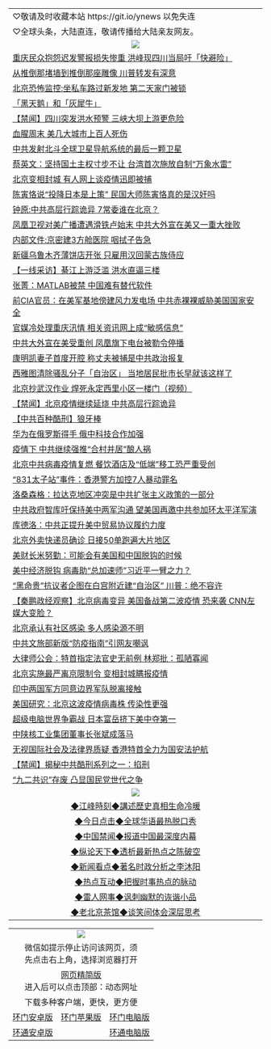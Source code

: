 
 <table>
 <tr>
 <td colspan="2" align=left>
♡敬请及时收藏本站 https://git.io/ynews 以免失连
 </td>
   <tr>
<td colspan="2" align=left>
♡全球头条，大陆直连，敬请传播给大陆亲友网友。
 </td>
</tr>

<tr>
    <td colspan="2" align=center><img src="https://cdn.jsdelivr.net/gh/gyoupiodf/im1/%E7%BD%91%E9%97%A8%E6%96%B0%E9%97%BB1.jpg"></td>
 </tr>
<tr><td colspan="2" align="left"><a href="https://qeb.xfthy.casa/?name=c1189023&key=xcyufvbtjvhwwrpc&from=gy2">重庆民众抱怨迟发警报损失惨重 洪峰现四川当局吁「快避险」</a></td></tr>
<tr><td colspan="2" align="left"><a href="https://qeb.xfthy.casa/?name=c1189041&key=xcyufvbtjvhwwrpc&from=gy2">从推倒那堵墙到推倒那座雕像 川普转发有深意</a></td></tr>
<tr><td colspan="2" align="left"><a href="https://qeb.xfthy.casa/?name=c1189011&key=xcyufvbtjvhwwrpc&from=gy2">北京恐怖监控:坐私车路过新发地 第二天家门被锁</a></td></tr>
<tr><td colspan="2" align="left"><a href="https://qeb.xfthy.casa/?name=c1189028&key=xcyufvbtjvhwwrpc&from=gy2">「黑天鹅」和「灰犀牛」</a></td></tr>
<tr><td colspan="2" align="left"><a href="https://qeb.xfthy.casa/?name=c1189030&key=xcyufvbtjvhwwrpc&from=gy2">【禁闻】四川突发洪水预警 三峡大坝上游更危险</a></td></tr>
<tr><td colspan="2" align="left"><a href="https://qeb.xfthy.casa/?name=c1189040&key=xcyufvbtjvhwwrpc&from=gy2">血腥周末 美几大城市上百人死伤</a></td></tr>
<tr><td colspan="2" align="left"><a href="https://qeb.xfthy.casa/?name=c1189003&key=xcyufvbtjvhwwrpc&from=gy2">中共发射北斗全球卫星导航系统的最后一颗卫星</a></td></tr>
<tr><td colspan="2" align="left"><a href="https://qeb.xfthy.casa/?name=c1189026&key=xcyufvbtjvhwwrpc&from=gy2">蔡英文：坚持国土主权寸步不让 台湾首次施放自制“万象水雷”</a></td></tr>
<tr><td colspan="2" align="left"><a href="https://qeb.xfthy.casa/?name=c1189031&key=xcyufvbtjvhwwrpc&from=gy2">北京变相封城 有人网上谈疫情迅即被捕</a></td></tr>
<tr><td colspan="2" align="left"><a href="https://qeb.xfthy.casa/?name=c1189038&key=xcyufvbtjvhwwrpc&from=gy2">陈寅恪说“投降日本是上策” 民国大师陈寅恪真的是汉奸吗</a></td></tr>
<tr><td colspan="2" align="left"><a href="https://qeb.xfthy.casa/?name=c1188997&key=xcyufvbtjvhwwrpc&from=gy2">钟原:中共高层行踪诡异 7常委谁在北京？</a></td></tr>
<tr><td colspan="2" align="left"><a href="https://qeb.xfthy.casa/?name=c1189034&key=xcyufvbtjvhwwrpc&from=gy2">凤凰卫视对美广播遭遇滑铁卢始末 中共大外宣在美又一重大挫败</a></td></tr>
<tr><td colspan="2" align="left"><a href="https://qeb.xfthy.casa/?name=c1188993&key=xcyufvbtjvhwwrpc&from=gy2">内部文件:京密建3方舱医院 咽拭子告急</a></td></tr>
<tr><td colspan="2" align="left"><a href="https://qeb.xfthy.casa/?name=c1189021&key=xcyufvbtjvhwwrpc&from=gy2">新疆乌鲁木齐薄饼店开张 只雇用汉回蒙古族侍应</a></td></tr>
<tr><td colspan="2" align="left"><a href="https://qeb.xfthy.casa/?name=c1188963&key=xcyufvbtjvhwwrpc&from=gy2">【一线采访】綦江上游泛滥 洪水直逼三楼</a></td></tr>
<tr><td colspan="2" align="left"><a href="https://qeb.xfthy.casa/?name=c1189012&key=xcyufvbtjvhwwrpc&from=gy2">张菁：MATLAB被禁 中国难有替代软件</a></td></tr>
<tr><td colspan="2" align="left"><a href="https://qeb.xfthy.casa/?name=c1189037&key=xcyufvbtjvhwwrpc&from=gy2">前CIA官员：在美军基地傍建风力发电场 中共赤裸裸威胁美国国家安全</a></td></tr>
<tr><td colspan="2" align="left"><a href="https://qeb.xfthy.casa/?name=c1188967&key=xcyufvbtjvhwwrpc&from=gy2">官媒冷处理重庆汛情 相关资讯网上成“敏感信息”</a></td></tr>
<tr><td colspan="2" align="left"><a href="https://qeb.xfthy.casa/?name=c1189024&key=xcyufvbtjvhwwrpc&from=gy2">中共大外宣在美受重创 凤凰旗下电台被勒令停播</a></td></tr>
<tr><td colspan="2" align="left"><a href="https://qeb.xfthy.casa/?name=c1189018&key=xcyufvbtjvhwwrpc&from=gy2">康明凯妻子首度开腔 称丈夫被捕是中共政治报复</a></td></tr>
<tr><td colspan="2" align="left"><a href="https://qeb.xfthy.casa/?name=c1189035&key=xcyufvbtjvhwwrpc&from=gy2">西雅图清除骚乱分子「自治区」 当地居民批市长早就该这样了</a></td></tr>
<tr><td colspan="2" align="left"><a href="https://qeb.xfthy.casa/?name=c1188995&key=xcyufvbtjvhwwrpc&from=gy2">北京抄武汉作业 焊死永定西里小区一楼门（视频）</a></td></tr>
<tr><td colspan="2" align="left"><a href="https://qeb.xfthy.casa/?name=c1189050&key=xcyufvbtjvhwwrpc&from=gy2">【禁闻】北京疫情继续延烧 中共高层行踪诡异</a></td></tr>
<tr><td colspan="2" align="left"><a href="https://qeb.xfthy.casa/?name=c1189046&key=xcyufvbtjvhwwrpc&from=gy2">【中共百种酷刑】狼牙棒</a></td></tr>
<tr><td colspan="2" align="left"><a href="https://qeb.xfthy.casa/?name=c1188966&key=xcyufvbtjvhwwrpc&from=gy2">华为在俄罗斯得手 俄中科技合作加强</a></td></tr>
<tr><td colspan="2" align="left"><a href="https://qeb.xfthy.casa/?name=c1188991&key=xcyufvbtjvhwwrpc&from=gy2">疫情下 中共继续强推“合村并居”酿人祸</a></td></tr>
<tr><td colspan="2" align="left"><a href="https://qeb.xfthy.casa/?name=c1189006&key=xcyufvbtjvhwwrpc&from=gy2">北京中共病毒疫情复燃 餐饮酒店及“低端”移工恐严重受创</a></td></tr>
<tr><td colspan="2" align="left"><a href="https://qeb.xfthy.casa/?name=c1189027&key=xcyufvbtjvhwwrpc&from=gy2">“831太子站”事件：香港警方加控7人暴动罪名</a></td></tr>
<tr><td colspan="2" align="left"><a href="https://qeb.xfthy.casa/?name=c1189025&key=xcyufvbtjvhwwrpc&from=gy2">洛桑森格：拉达克地区冲突是中共扩张主义政策的一部分</a></td></tr>
<tr><td colspan="2" align="left"><a href="https://qeb.xfthy.casa/?name=c1189004&key=xcyufvbtjvhwwrpc&from=gy2">中共政府智库吁保持美中两军沟通 望美国再邀中共参加环太平洋军演</a></td></tr>
<tr><td colspan="2" align="left"><a href="https://qeb.xfthy.casa/?name=c1189033&key=xcyufvbtjvhwwrpc&from=gy2">库德洛：中共正提升美中贸易协议履约力度</a></td></tr>
<tr><td colspan="2" align="left"><a href="https://qeb.xfthy.casa/?name=c1188962&key=xcyufvbtjvhwwrpc&from=gy2">北京外卖快递员确诊 日接50单跑遍大片地区</a></td></tr>
<tr><td colspan="2" align="left"><a href="https://qeb.xfthy.casa/?name=c1188979&key=xcyufvbtjvhwwrpc&from=gy2">美财长米努勤：可能会有美国和中国脱钩的时候</a></td></tr>
<tr><td colspan="2" align="left"><a href="https://qeb.xfthy.casa/?name=c1188973&key=xcyufvbtjvhwwrpc&from=gy2">美中经济脱钩 病毒助“总加速师”习近平一臂之力？</a></td></tr>
<tr><td colspan="2" align="left"><a href="https://qeb.xfthy.casa/?name=c1189036&key=xcyufvbtjvhwwrpc&from=gy2">“黑命贵”抗议者企图在白宫附近建“自治区” 川普：绝不容许</a></td></tr>
<tr><td colspan="2" align="left"><a href="https://qeb.xfthy.casa/?name=c1188972&key=xcyufvbtjvhwwrpc&from=gy2">【秦鹏政经观察】北京病毒变异 美国备战第二波疫情 恐来袭 CNN左媒大变脸？</a></td></tr>
<tr><td colspan="2" align="left"><a href="https://qeb.xfthy.casa/?name=c1188994&key=xcyufvbtjvhwwrpc&from=gy2">北京承认有社区感染 多人感染源不明</a></td></tr>
<tr><td colspan="2" align="left"><a href="https://qeb.xfthy.casa/?name=c1189047&key=xcyufvbtjvhwwrpc&from=gy2">中共文旅部新版“防疫指南”引网友嘲讽</a></td></tr>
<tr><td colspan="2" align="left"><a href="https://qeb.xfthy.casa/?name=c1189020&key=xcyufvbtjvhwwrpc&from=gy2">大律师公会：特首指定法官史无前例 林郑批：孤陋寡闻</a></td></tr>
<tr><td colspan="2" align="left"><a href="https://qeb.xfthy.casa/?name=c1188975&key=xcyufvbtjvhwwrpc&from=gy2">北京实施最严离京限制令 变相封城瞒报疫情</a></td></tr>
<tr><td colspan="2" align="left"><a href="https://qeb.xfthy.casa/?name=c1189015&key=xcyufvbtjvhwwrpc&from=gy2">印中两国军方同意边界军队脱离接触</a></td></tr>
<tr><td colspan="2" align="left"><a href="https://qeb.xfthy.casa/?name=c1188988&key=xcyufvbtjvhwwrpc&from=gy2">美国研究：北京这波疫情病毒株 传染性更强</a></td></tr>
<tr><td colspan="2" align="left"><a href="https://qeb.xfthy.casa/?name=c1188981&key=xcyufvbtjvhwwrpc&from=gy2">超级电脑世界争霸战 日本富岳挤下美中夺第一</a></td></tr>
<tr><td colspan="2" align="left"><a href="https://qeb.xfthy.casa/?name=c1189005&key=xcyufvbtjvhwwrpc&from=gy2">中陕核工业集团董事长张斌成落马</a></td></tr>
<tr><td colspan="2" align="left"><a href="https://qeb.xfthy.casa/?name=c1189017&key=xcyufvbtjvhwwrpc&from=gy2">无视国际社会及法律界质疑 香港特首全力为国安法护航</a></td></tr>
<tr><td colspan="2" align="left"><a href="https://qeb.xfthy.casa/?name=c1188996&key=xcyufvbtjvhwwrpc&from=gy2">【禁闻】揭秘中共酷刑系列之一：掐刑</a></td></tr>
<tr><td colspan="2" align="left"><a href="https://qeb.xfthy.casa/?name=c1189016&key=xcyufvbtjvhwwrpc&from=gy2">“九二共识”存废 凸显国民党世代之争</a></td></tr>


 <tr>
   <td colspan="2" align=center><img src="https://cdn.jsdelivr.net/gh/gyoupiodf/im1/jf-1.jpg"></td>
  </tr>
   <tr>
   <td colspan="2" align=center> 
<a href="https://xdihm.casa/oo.aspx?name=c922850&key=sdxhftoyfkhpuaxy&from=gy2&tag=9877">◆江峰時刻◆講述歷史真相生命冷暖</a><br/>
    </td>
  </tr>
   <tr>
   <td colspan="2" align=center> 
<a href="https://xdihm.casa/oo.aspx?name=c816850&key=sdxhftoyfkhpuaxy&from=gy2&tag=9877">◆今日点击◆全球华语最热脱口秀</a><br/>
    </td>
  </tr>
  <tr>
  <td colspan="2" align=center>
<a href="https://xdihm.casa/oo.aspx?name=c816860&key=sdxhftoyfkhpuaxy&from=gy2&tag=99733110">◆中国禁闻◆报道中国最深度内幕</a><br/>
   </tr>
  <tr>
     <td colspan="2" align=center>
<a href="https://xdihm.casa/oo.aspx?name=c816855&key=sdxhftoyfkhpuaxy&from=gy2&tag=997110">◆纵论天下◆透析最新热点之陈破空</a><br/>
   </tr>
   <tr>
      <td colspan="2" align=center>
<a href="https://xdihm.casa/oo.aspx?name=c838308&key=sdxhftoyfkhpuaxy&from=gy2&tag=9973110">◆新闻看点◆著名时政分析之李沐阳</a><br/>
   </tr>
   <tr>
     <td colspan="2" align=center>
<a href="https://xdihm.casa/oo.aspx?name=c816852&key=sdxhftoyfkhpuaxy&from=gy2&tag=9733110">◆热点互动◆把握时事热点的脉动</a><br/>
   </tr>
   <tr>
      <td colspan="2" align=center>
<a href="https://xdihm.casa/oo.aspx?name=c816694&key=sdxhftoyfkhpuaxy&from=gy2&tag=93310">◆雷人网事◆讽刺幽默的诙谐小品</a><br/>
   </tr>
   <tr>
    <td colspan="2" align=center>
<a href="https://xdihm.casa/oo.aspx?name=c816650&key=sdxhftoyfkhpuaxy&from=gy2&tag=9973110">◆老北京茶馆◆谈笑间体会深层思考</a><br/>
   </tr>
</table>
<table>
  <tr>
    <td colspan="3" align="center"><img src="https://cdn.jsdelivr.net/gh/opipe/up/oGate65.jpg"/></td>
  </tr>
  <tr>
    <td colspan="3" align="center">微信如提示停止访问该网页，须<br/>先点击右上角，选择浏览器打开</td>
  <tr>
  <tr>
    <td colspan="3" align="center"><a href="https://gitcdn.xyz/cdn/otiny/up/master/show005.htm">网页精简版</a><br/>进入后可以点击顶部：动态网址</td>
  </tr>
  <tr>
    <td colspan="3" align="center">下载多种客户端，更快，更方便</td>
  <tr>
  <tr>
    <td align="center"><a href="https://cdn.jsdelivr.net/gh/opipe/up/oGatea.apk">环门安卓版</a></td>
    <td align="center"><a href="https://x.co/odisk">环门苹果版</a></td>
    <td align="center"><a href="https://cdn.jsdelivr.net/gh/opipe/up/oGate.zip">环门电脑版</a></td>
  </tr>
  <tr>
    <td align="center"><a href="https://cdn.jsdelivr.net/gh/opipe/up/oPipe.apk">环通安卓版</a></td>
    <td align="center"></td>
    <td align="center"><a href="https://raw.githubusercontent.com/opipe/up/master/oPipe.zip">环通电脑版</a></td>
  </tr>
  
</table>
